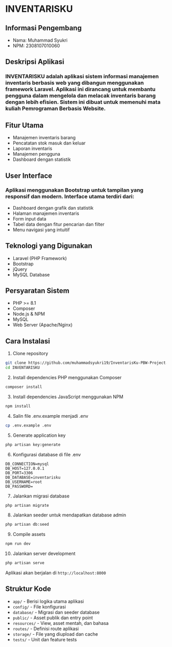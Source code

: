 # INVENTARISKU

## Informasi Pengembang
- Nama: Muhammad Syukri
- NPM: 2308107010060

## Deskripsi Aplikasi
### INVENTARISKU adalah aplikasi sistem informasi manajemen inventaris berbasis web yang dibangun menggunakan framework Laravel. Aplikasi ini dirancang untuk membantu pengguna dalam mengelola dan melacak inventaris barang dengan lebih efisien. Sistem ini dibuat untuk memenuhi mata kuliah Pemrograman Berbasis Website. 


## Fitur Utama
- Manajemen inventaris barang
- Pencatatan stok masuk dan keluar
- Laporan inventaris
- Manajemen pengguna
- Dashboard dengan statistik


## User Interface
### Aplikasi menggunakan Bootstrap untuk tampilan yang responsif dan modern. Interface utama terdiri dari:
- Dashboard dengan grafik dan statistik
- Halaman manajemen inventaris
- Form input data
- Tabel data dengan fitur pencarian dan filter
- Menu navigasi yang intuitif


## Teknologi yang Digunakan
- Laravel (PHP Framework)
- Bootstrap
- jQuery
- MySQL Database

## Persyaratan Sistem
- PHP >= 8.1
- Composer
- Node.js & NPM
- MySQL
- Web Server (Apache/Nginx)


## Cara Instalasi

1. Clone repository
```bash
git clone https://github.com/muhammadsyukri19/InventarisKu-PBW-Project.git
cd INVENTARISKU
```

2. Install dependencies PHP menggunakan Composer
```bash
composer install
```

3. Install dependencies JavaScript menggunakan NPM
```bash
npm install
```

4. Salin file .env.example menjadi .env
```bash
cp .env.example .env
```

5. Generate application key
```bash
php artisan key:generate
```

6. Konfigurasi database di file .env
```
DB_CONNECTION=mysql
DB_HOST=127.0.0.1
DB_PORT=3306
DB_DATABASE=inventarisku
DB_USERNAME=root
DB_PASSWORD=
```

7. Jalankan migrasi database
```bash
php artisan migrate
```

8. Jalankan seeder untuk mendapatkan database admin
```bash
php artisan db:seed
```

9. Compile assets
```bash
npm run dev
```

10. Jalankan server development
```bash
php artisan serve
```

Aplikasi akan berjalan di `http://localhost:8000`

## Struktur Kode
- `app/` - Berisi logika utama aplikasi
- `config/` - File konfigurasi
- `database/` - Migrasi dan seeder database
- `public/` - Asset publik dan entry point
- `resources/` - View, asset mentah, dan bahasa
- `routes/` - Definisi route aplikasi
- `storage/` - File yang diupload dan cache
- `tests/` - Unit dan feature tests


